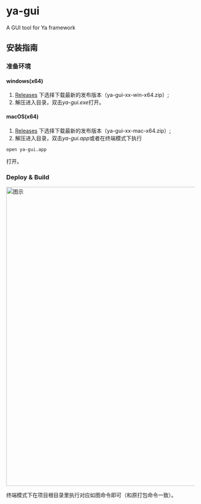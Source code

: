 # ya-gui
A GUI tool for Ya framework

## 安装指南

### 准备环境

#### windows(x64)

1. [Releases](https://github.com/q13/ya-gui/releases) 下选择下载最新的发布版本（ya-gui-xx-win-x64.zip）;
2. 解压进入目录，双击*ya-gui.exe*打开。

#### macOS(x64)

1. [Releases](https://github.com/q13/ya-gui/releases) 下选择下载最新的发布版本（ya-gui-xx-mac-x64.zip）;
2. 解压进入目录，双击*ya-gui.app*或者在终端模式下执行
```Shell
open ya-gui.app
```
打开。

### Deploy & Build

<img alt="图示" width="800" src="https://raw.githubusercontent.com/q13/ya-gui/master/doc/images/2018-10-16_11-00-33.png" />

终端模式下在项目根目录里执行对应如图命令即可（和原打包命令一致）。